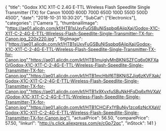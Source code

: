 {
	"title": "Godox X1C X1T-C 2.4G E-TTL Wireless Flash Speedlite Single Transmitter (TX) for Canon 1000D 600D 700D 650D 100D 550D 500D 450D",
	"date": "2018-10-31 10:30:20",
	"SubCat": ["Electronics"],
	"categories": ["Camera "],
	"thumbnailImage": "https://ae01.alicdn.com/kf/HTB1sUxvFuGSBuNjSspbq6AiipXaj/Godox-X1C-X1T-C-2-4G-E-TTL-Wireless-Flash-Speedlite-Single-Transmitter-TX-for-Canon.jpg_220x220.jpg",
	"BigImage": ["https://ae01.alicdn.com/kf/HTB1sUxvFuGSBuNjSspbq6AiipXaj/Godox-X1C-X1T-C-2-4G-E-TTL-Wireless-Flash-Speedlite-Single-Transmitter-TX-for-Canon.jpg","https://ae01.alicdn.com/kf/HTB1muiglyMnBKNjSZFCq6x0KFXaO/Godox-X1C-X1T-C-2-4G-E-TTL-Wireless-Flash-Speedlite-Single-Transmitter-TX-for-Canon.jpg","https://ae01.alicdn.com/kf/HTB1mcHblf6TBKNjSZJiq6zKVFXak/Godox-X1C-X1T-C-2-4G-E-TTL-Wireless-Flash-Speedlite-Single-Transmitter-TX-for-Canon.jpg","https://ae01.alicdn.com/kf/HTB1x9XvxfuSBuNkHFqDq6xfhVXaV/Godox-X1C-X1T-C-2-4G-E-TTL-Wireless-Flash-Speedlite-Single-Transmitter-TX-for-Canon.jpg","https://ae01.alicdn.com/kf/HTB1CHCiFx1YBuNjy1zcq6zNcXXaV/Godox-X1C-X1T-C-2-4G-E-TTL-Wireless-Flash-Speedlite-Single-Transmitter-TX-for-Canon.jpg"],
	"actualPrice": 56.50,
	"comparePrice": 57.50,
	"linkurl": "http://s.click.aliexpress.com/e/cGp72qc",
	"inStock": 141
}
